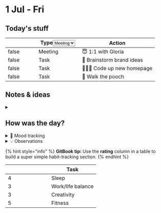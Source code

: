 # 1 Jul - Fri

## Today's stuff

<table data-header-hidden><thead><tr><th width="80" data-type="checkbox"></th><th width="120">Type<select><option value="meeting" label="Meeting"></option><option value="task" label="Task"></option></select></th><th>Action</th></tr></thead><tbody><tr><td>false</td><td><span data-option="meeting">Meeting</span></td><td>😇 1:1 with Gloria</td></tr><tr><td>false</td><td><span data-option="task">Task</span></td><td>🧠 Brainstorm brand ideas</td></tr><tr><td>false</td><td><span data-option="task">Task</span></td><td>👩🏽‍💻 Code up new homepage</td></tr><tr><td>false</td><td><span data-option="task">Task</span></td><td>🐶 Walk the pooch</td></tr></tbody></table>

## Notes & ideas

<details>

<summary></summary>



</details>

## How was the day?

<details>

<summary>🧠 Mood tracking</summary>

Start taking notes…

</details>

<details>

<summary>💡 Observations</summary>

Start taking notes…

</details>

{% hint style="info" %}
**GitBook tip:** Use the **rating** column in a table to build a super simple habit-tracking section.
{% endhint %}

<table data-header-hidden><thead><tr><th width="120" data-type="rating" data-max="5"></th><th>Task</th></tr></thead><tbody><tr><td>4</td><td>Sleep</td></tr><tr><td>3</td><td>Work/life balance</td></tr><tr><td>3</td><td>Creativity</td></tr><tr><td>5</td><td>Fitness</td></tr></tbody></table>
